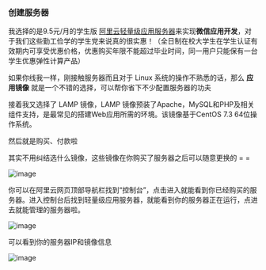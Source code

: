 ### 创建服务器


我选择的是9.5元/月的学生版 [阿里云轻量级应用服务器](https://promotion.aliyun.com/ntms/campus2017.html)来实现**微信应用开发**，对于我们这些勤工俭学的学生党来说真的很实惠！（全日制在校大学生在学生认证有效期内可享受优惠价格，优惠购买年限不能超过毕业时间，同一用户只能保有一台学生优惠弹性计算产品）

如果你线我一样，刚接触服务器而且对于 Linux 系统的操作不熟悉的话，那么 **应用镜像** 就是一个不错的选择，可以帮你省下不少配置服务器的功夫

接着我又选择了 LAMP 镜像，LAMP 镜像预装了Apache，MySQL和PHP及相关组件支持，是最常见的搭建Web应用所需的环境。该镜像基于CentOS 7.3 64位操作系统。

然后就是购买、付款啦

其实不用纠结选什么镜像，这些镜像在你购买了服务器之后可以随意更换的 = =

![image](http://ww1.sinaimg.cn/mw690/775017f8gy1fs1az7v8ycj20xg0kjwfz.jpg)

你可以在阿里云网页顶部导航栏找到“控制台”，点击进入就能看到你已经购买的服务器。进入控制台后找到轻量级应用服务器，就能看到你的服务器正在运行，点进去就能管理的服务器啦。

![image](http://ww1.sinaimg.cn/mw690/775017f8gy1fs1bc6bvs0j20qe0gnq3t.jpg)

可以看到你的服务器IP和镜像信息

![image](http://ww1.sinaimg.cn/mw690/775017f8gy1fs1bfq0ovpj20so06raap.jpg)

